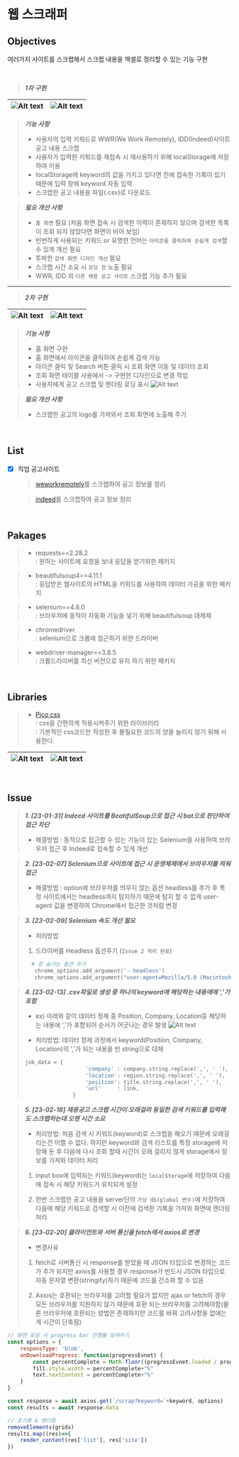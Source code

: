 # 웹 스크래퍼

## Objectives
여러가지 사이트를 스크랩해서 스크랩 내용을 엑셀로 정리할 수 있는 기능 구현

<br>

> ***1차 구현***

![Alt text](static/references/%EC%8A%A4%ED%81%AC%EB%A6%B0%EC%83%B7%202023-02-18%20%EC%98%A4%EC%A0%84%201.03.34.png) |![Alt text](static/references/%EC%8A%A4%ED%81%AC%EB%A6%B0%EC%83%B7%202023-02-18%20%EC%98%A4%EC%A0%84%204.33.44.png)
--- | --- | 
> ***기능 사항***
>   - 사용자의 입력 키워드로 WWR(We Work Remotely), IDD(Indeed)사이트 공고 내용 스크랩
>   - 사용자가 입력한 키워드를 재접속 시 재사용하기 위해 localStorage에 저장하여 이용
>   - localStorage에 keyword의 값을 가지고 있다면 전에 접속한 기록이 있기 때문에 입력 창에 keyword 자동 입력
>   - 스크랩한 공고 내용을 파일(.csv)로 다운로드

> ***필요 개선 사항***
>   - `홈 화면` 필요 (처음 화면 접속 시 검색한 이력이 존재하지 않으며 검색한 목록이 조회 되지 않았다면 화면이 비어 보임)
>   - 빈번하게 사용되는 키워드 or 유명한 언어는 `아이콘을 클릭하여 손쉽게 검색`할 수 있게 개선 필요
>   - 투박한 `검색 화면 디자인 개선` 필요
>   - 스크랩 시간 소요 시 `로딩 창` 노출 필요
>   - WWR, IDD 외 `다른 채용 공고 사이트` 스크랩 기능 추가 필요
---
> ***2차 구현***

![Alt text](static/references/%EC%8A%A4%ED%81%AC%EB%A6%B0%EC%83%B7%202023-02-19%20%EC%98%A4%ED%9B%84%208.38.02.png) |![Alt text](static/references/%EC%8A%A4%ED%81%AC%EB%A6%B0%EC%83%B7%202023-02-21%20%EC%98%A4%EC%A0%84%2012.35.24.png)
--- | --- | 
> ***기능 사항***
>   - 홈 화면 구현
>   - 홈 화면에서 아이콘을 클릭하여 손쉽게 검색 가능
>   - 아이콘 클릭 및 Search 버튼 클릭 시 조회 화면 이동 및 데이터 조회
>   - 조회 화면 테이블 사용에서 -> 구현한 디자인으로 변경 작업
>   - 사용자에게 공고 스크랩 및 렌더링 로딩 표시
![Alt text](static/references/%EC%8A%A4%ED%81%AC%EB%A6%B0%EC%83%B7%202023-02-21%20%EC%98%A4%EC%A0%84%203.58.32.png)

> ***필요 개선 사항***
>   - 스크랩한 공고의 logo를 가져와서 조회 화면에 노출해 주기

<br>

## List

- [x] 직업 공고사이트 

  > [weworkremotely](https://weworkremotely.com/)를 스크랩하여 공고 정보를 정리

  > [indeed](https://kr.indeed.com/?from=gnav-jobsearch--indeedmobile)를 스크랩하여 공고 정보 정리

<br>

## Pakages
 > - requests==2.28.2<br>
 >  : 원하는 사이트에 요청을 보내 응답을 받기위한 패키지
 
 > - beautifulsoup4==4.11.1<br>
 >  : 응답받은 웹사이트의 HTML을 키워드를 사용하여 데이터 가공을 위한 패키지

 > - selenium==4.8.0<br>
 >  : 브라우저에 동적이 자동화 기능을 넣기 위해 beautifulsoup 대체제
 
 > - chromedriver<br>
 >  : selenium으로 크롭에 접근하기 위한 드라이버

 > - webdriver-manager==3.8.5<br>
 >  : 크롭드라이버를 최신 버전으로 유지 하기 위한 패키지 

<br>

## Libraries
> - [Pico css](https://picocss.com/docs/)<br>
>   : css을 간편하게 적용시켜주기 위한 라이브러리<br>
>   : 기본적인 css코드만 작성한 후 불필요한 코드의 양을 늘리지 않기 위해 사용한다.  

![Alt text](static/references/%EC%8A%A4%ED%81%AC%EB%A6%B0%EC%83%B7%202023-02-17%20%EC%98%A4%ED%9B%84%208.53.11.png) |![Alt text](static/references/%EC%8A%A4%ED%81%AC%EB%A6%B0%EC%83%B7%202023-02-17%20%EC%98%A4%ED%9B%84%208.54.34.png)
--- | --- | 

<br>

 ## Issue
> ***1. [23-01-31] Indeed 사이트를 BeatifulSoup으로 접근 시 bot으로 판단하여 접근 차단*** <br>
> 
> - 해결방법 : 동적으로 접근할 수 있는 기능이 있는 Selenium을 사용하여 브라우저 접근 후 Indeed로 접속할 수 있게 개선

>

> ***2. [23-02-07] Selenium으로 사이트에 접근 시 운영체제에서 브라우저를 띄워 접근*** <br>
>
> - 해결방법 : option에 브라우저를 띄우지 않는 옵션 headless를 추가 후 특정 사이트에서는 headless까지 탐지하기 때문에 탐지 할 수 없게 user-agent 값을 변경하여 Chrome에서 접근한 것처럼 변경

>

> ***3. [23-02-09] Selenium 속도 개선 필요*** <br>
>
> - 처리방법
> 1. 드라이버를 Headless 옵션주기 (`Issue 2 처리 완료`)
> ```python
>   # 창 숨기는 옵션 추가
>    chrome_options.add_argument('--headless')
>    chrome_options.add_argument("user-agent=Mozilla/5.0 (Macintosh; Intel Mac OS X 10_12_6) AppleWebKit/537.36 (KHTML, like Gecko) Chrome/61.0.3163.100 Safari/537.36")
> ```

>

> ***4. [23-02-13] .csv파일로 생성 중 하나의 keyword애 해당하는 내용에에 ','가 포함***<br>
> - ex) 아래와 같이 데이터 정제 중 Position, Company, Location등 해당하는 내용에 ','가 포함되어 순서가 어긋나는 경우 발생
![Alt text](static/references/%EC%8A%A4%ED%81%AC%EB%A6%B0%EC%83%B7%202023-02-13%20%EC%98%A4%ED%9B%84%203.28.35.png)
>
> - 처리방법: 데이터 정제 과정에서 keyword(Position, Company, Location)의 ','가 되는 내용을 빈 string으로 대체
> ```python
> job_data = {
>                    'company' : company.string.replace(',', ' '),
>                    'location': region.string.replace(',', ' '),
>                    'position': title.string.replace(',', ' '),
>                    'url'     : link,
>                }
> ```

>

> ***5. [23-02-18] 채용공고 스크랩 시간이 오래걸려 동일한 검색 키워드를 입력해도 스크랩하는데 오랜 시간 소요***<br>
>
> - 처리방법: 처음 검색 시 키워드(keyword)로 스크랩을 해오기 때문에 오래걸리는건 어쩔 수 없다. 하지만 keyword와 검색 리스트를 특정 storage에 저장해 둔 후 다음에 다시 조회 할때 시간이 오래 걸리지 않게 storage에서 정보를 가져와 데이터 처리
> 
> 1. input box에 입력되는 키워드(keyword)는 `localStorage`에 저장하여 다음에 접속 시 해당 키워드가 유지되게 설정
>
> 2. 한번 스크랩한 공고 내용을 server단의 `가상 db(global 변수)`에 저장하여 다음에 해당 키워드로 검색할 시 이전에 검색한 기록을 가져와 화면에 렌더링 처리 

>

> ***6. [23-02-20] 클라이언트와 서버 통신을 fetch에서 axios로 변경***
>
> - 변경사유
> 1. fetch로 서버통신 시 response를 받았을 때 JSON 타입으로 변경하는 코드가 추가 되지만 axios를 사용할 경우 response가 반드시 JSON 타입으로 자동 문자열 변환(stringify)하기 때문에 코드를 간소화 할 수 있음
>
> 2. Axios는 호환되는 브라우저를 고려할 필요가 없지만 ajax or fetch의 경우 모든 브라우저를 지원하지 않기 때문에 호환 되는 브라우저를 고려해야함(물론 브라우저에 호환되는 방법은 존재하지만 코드를 바꿔 고려사항을 없애는게 시간이 단축됨)

```javascript
// 화면 로딩 시 progress bar 진행률 보여주기 
const options = {
    responsType: 'blob',
    onDownloadProgress: function(progressEvnet) {
        const percentComplete = Math.floor((progressEvnet.loaded / progressEvnet.total)*100)
        fill.style.width = percentComplete+"%"
        text.textContent = percentComplete+"%"
    }
}

const response = await axios.get(`/scrap?keyword=`+keyword, options)
const results = await response.data

// 초기화 & 렌더링
removeElements(grids)  
results.map((res)=>{
    render_content(res['list'], res['site'])
})
```
